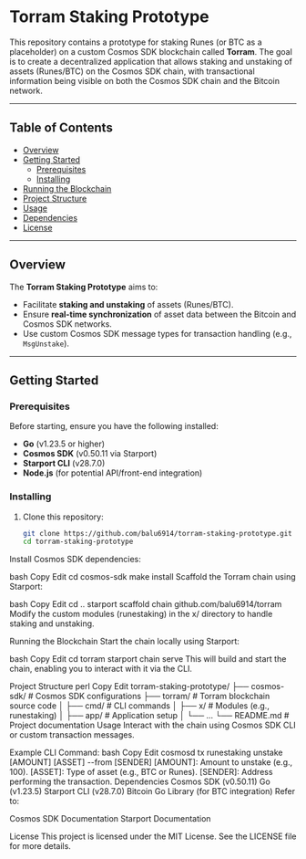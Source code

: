 # Torram Staking Prototype

This repository contains a prototype for staking Runes (or BTC as a placeholder) on a custom Cosmos SDK blockchain called **Torram**. The goal is to create a decentralized application that allows staking and unstaking of assets (Runes/BTC) on the Cosmos SDK chain, with transactional information being visible on both the Cosmos SDK chain and the Bitcoin network.

---

## Table of Contents

- [Overview](#overview)
- [Getting Started](#getting-started)
  - [Prerequisites](#prerequisites)
  - [Installing](#installing)
- [Running the Blockchain](#running-the-blockchain)
- [Project Structure](#project-structure)
- [Usage](#usage)
- [Dependencies](#dependencies)
- [License](#license)

---

## Overview

The **Torram Staking Prototype** aims to:

- Facilitate **staking and unstaking** of assets (Runes/BTC).
- Ensure **real-time synchronization** of asset data between the Bitcoin and Cosmos SDK networks.
- Use custom Cosmos SDK message types for transaction handling (e.g., `MsgUnstake`).

---

## Getting Started

### Prerequisites

Before starting, ensure you have the following installed:

- **Go** (v1.23.5 or higher)
- **Cosmos SDK** (v0.50.11 via Starport)
- **Starport CLI** (v28.7.0)
- **Node.js** (for potential API/front-end integration)

### Installing

1. Clone this repository:
   ```bash
   git clone https://github.com/balu6914/torram-staking-prototype.git
   cd torram-staking-prototype
   ```

Install Cosmos SDK dependencies:

bash
Copy
Edit
cd cosmos-sdk
make install
Scaffold the Torram chain using Starport:

bash
Copy
Edit
cd ..
starport scaffold chain github.com/balu6914/torram
Modify the custom modules (runestaking) in the x/ directory to handle staking and unstaking.

Running the Blockchain
Start the chain locally using Starport:

bash
Copy
Edit
cd torram
starport chain serve
This will build and start the chain, enabling you to interact with it via the CLI.

Project Structure
perl
Copy
Edit
torram-staking-prototype/
├── cosmos-sdk/ # Cosmos SDK configurations
├── torram/ # Torram blockchain source code
│ ├── cmd/ # CLI commands
│ ├── x/ # Modules (e.g., runestaking)
│ ├── app/ # Application setup
│ └── ...
└── README.md # Project documentation
Usage
Interact with the chain using Cosmos SDK CLI or custom transaction messages.

Example CLI Command:
bash
Copy
Edit
cosmosd tx runestaking unstake [AMOUNT] [ASSET] --from [SENDER]
[AMOUNT]: Amount to unstake (e.g., 100).
[ASSET]: Type of asset (e.g., BTC or Runes).
[SENDER]: Address performing the transaction.
Dependencies
Cosmos SDK (v0.50.11)
Go (v1.23.5)
Starport CLI (v28.7.0)
Bitcoin Go Library (for BTC integration)
Refer to:

Cosmos SDK Documentation
Starport Documentation

License
This project is licensed under the MIT License. See the LICENSE file for more details.
